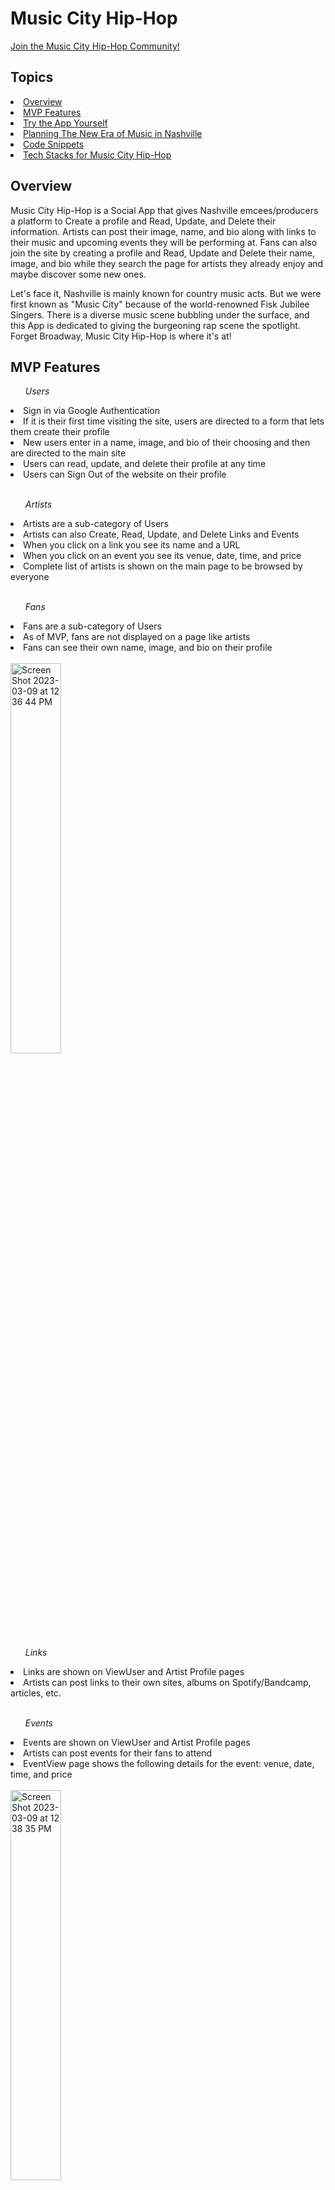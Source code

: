 <h1><strong>Music City Hip-Hop</strong></h1>

<a href="https://music-city-hip-hop-c4.netlify.app/">Join the Music City Hip-Hop Community!</a>

<h2>Topics</h2>
<li><a href="#overview">Overview</a></li>
<li><a href="#mvpfeatures">MVP Features</a></li>
<li><a href="#trytheapp">Try the App Yourself</a></li>
<li><a href="#planning">Planning The New Era of Music in Nashville</a></li>
<li><a href="#snippets">Code Snippets</a></li>
<li><a href="#techstacks">Tech Stacks for Music City Hip-Hop</a></li>

<h2><a id="overview">Overview</a></h2>
<p>Music City Hip-Hop is a Social App that gives Nashville emcees/producers a platform to Create a profile and Read, Update, and Delete their information.  Artists can post their image, name, and bio along with links to their music and upcoming events they will be performing at.  Fans can also join the site by creating a profile and Read, Update and Delete their name, image, and bio while they search the page for artists they already enjoy and maybe discover some new ones.</p>

<p>Let's face it, Nashville is mainly known for country music acts.  But we were first known as "Music City" because of the world-renowned Fisk Jubilee Singers.  There is a diverse music scene bubbling under the surface, and this App is dedicated to giving the burgeoning rap scene the spotlight.  Forget Broadway, Music City Hip-Hop is where it's at!</p>

<h2><a id="mvpfeatures">MVP Features</a></h2>
<ul><em>Users</em></ul>
<li>Sign in via Google Authentication</li>
<li>If it is their first time visiting the site, users are directed to a form that lets them create their profile</li>
<li>New users enter in a name, image, and bio of their choosing and then are directed to the main site</li>
<li>Users can read, update, and delete their profile at any time</li>
<li>Users can Sign Out of the website on their profile</li>
<br>
<ul><em>Artists</em></ul>
<li>Artists are a sub-category of Users</li>
<li>Artists can also Create, Read, Update, and Delete Links and Events</li>
<li>When you click on a link you see its name and a URL</li>
<li>When you click on an event you see its venue, date, time, and price</li> 
<li>Complete list of artists is shown on the main page to be browsed by everyone</li>
<br>
<ul><em>Fans</em></ul>
<li>Fans are a sub-category of Users</li>
<li>As of MVP, fans are not displayed on a page like artists</li>
<li>Fans can see their own name, image, and bio on their profile</li>
<br>
<img width="40%" alt="Screen Shot 2023-03-09 at 12 36 44 PM" src="https://user-images.githubusercontent.com/113273122/224122933-0a723301-5a38-4428-8be9-49eb8255854f.png">
</br>
<ul><em>Links</em></ul>
<li>Links are shown on ViewUser and Artist Profile pages</li>
<li>Artists can post links to their own sites, albums on Spotify/Bandcamp, articles, etc.</li>
<br>
<ul><em>Events</em></ul>
<li>Events are shown on ViewUser and Artist Profile pages</li>
<li>Artists can post events for their fans to attend</li>
<li>EventView page shows the following details for the event: venue, date, time, and price</li>
<br>
<img width="40%" alt="Screen Shot 2023-03-09 at 12 38 35 PM" src="https://user-images.githubusercontent.com/113273122/224123269-c947f348-461e-4662-bf76-8a67485d15c7.png">
<br>
Search:

The Search input in the Navigation Bar allows the User to search for Projects by Project Name, Task Name, or Material Name.
Any Projects that meet the search criteria are shown in the Search Query page, and can be navigated to by clicking the Project Folder or Name.


<h2><a id="trytheapp">Try The App Yourself</a></h2>
Get Shit Done has been deployed on Netlify, and can be viewed here.

<h2><a id="planning">Planning</a></h2>
ERD for GSD MVP


Screenshot of Wireframe with Next JS Routes


Link to ERD

Link to Figma Wireframe

Link to Github tickets for Get Shit Done - MVP

<h2><a id="snippets">Code Snippets</a></h2>
Dynamic Search Page


Merged Data API Calls


<h2><a id="techstacks">Tech Stacks</a></h2>
React nextjs Firebase CSS3 HTML5 Bootstrap Figma
Contributors
Eric Frey
